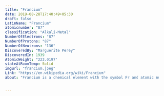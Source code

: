 ```yaml
---
title: "Francium"
date: 2019-08-28T17:40:49+05:30
draft: false
LatinName: "Francium"
atomicnumber: "87"
classification: "Alkali-Metal"
NumberOfElectrons: "87"
NumberOfProtons: "87"
NumberOfNeutrons: "136" 
DiscoveredBy: "Marguerite Perey" 
DiscoveredIn: 1939
AtomicWeight: "223.0197"
stateAtRoomTemp: Solid
imgurl: "francium.jpeg"
Link: "https://en.wikipedia.org/wiki/Francium"
about: "Francium is a chemical element with the symbol Fr and atomic number 87. Prior to its discovery, it was referred to as eka-caesium. It is extremely radioactive; its most stable isotope, francium-223, has a half-life of only 22 minutes. It is the second-most electropositive element, behind only caesium, and is the second rarest naturally occurring element. The isotopes of francium decay quickly into astatine, radium, and radon. The electronic structure of a francium atom is [Rn] 7s1, and so the element is classed as an alkali metal."


---
```


